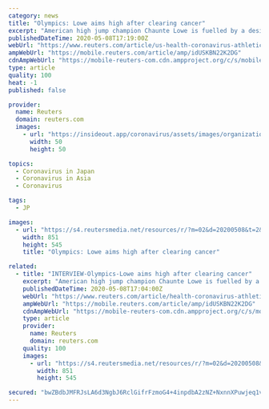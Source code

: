 ```yaml
---
category: news
title: "Olympics: Lowe aims high after clearing cancer"
excerpt: "American high jump champion Chaunte Lowe is fuelled by a desire to show people that they can overcome any challenge as she trains for her fifth Olympic Games after being diagnosed with cancer last year."
publishedDateTime: 2020-05-08T17:19:00Z
webUrl: "https://www.reuters.com/article/us-health-coronavirus-athletics-lowe-idUSKBN22K2DG"
ampWebUrl: "https://mobile.reuters.com/article/amp/idUSKBN22K2DG"
cdnAmpWebUrl: "https://mobile-reuters-com.cdn.ampproject.org/c/s/mobile.reuters.com/article/amp/idUSKBN22K2DG"
type: article
quality: 100
heat: -1
published: false

provider:
  name: Reuters
  domain: reuters.com
  images:
    - url: "https://insideout.app/coronavirus/assets/images/organizations/reuters.com-50x50.jpg"
      width: 50
      height: 50

topics:
  - Coronavirus in Japan
  - Coronavirus in Asia
  - Coronavirus

tags:
  - JP

images:
  - url: "https://s4.reutersmedia.net/resources/r/?m=02&d=20200508&t=2&i=1517967772&w=&fh=545px&fw=&ll=&pl=&sq=&r=LYNXMPEG471HX"
    width: 851
    height: 545
    title: "Olympics: Lowe aims high after clearing cancer"

related:
  - title: "INTERVIEW-Olympics-Lowe aims high after clearing cancer"
    excerpt: "American high jump champion Chaunte Lowe is fuelled by a desire to show people that they can overcome any challenge as she trains for her fifth Olympic Games after being diagnosed with cancer last year."
    publishedDateTime: 2020-05-08T17:04:00Z
    webUrl: "https://www.reuters.com/article/health-coronavirus-athletics-lowe-idUSL1N2CP033"
    ampWebUrl: "https://mobile.reuters.com/article/amp/idUSKBN22K2DG"
    cdnAmpWebUrl: "https://mobile-reuters-com.cdn.ampproject.org/c/s/mobile.reuters.com/article/amp/idUSKBN22K2DG"
    type: article
    provider:
      name: Reuters
      domain: reuters.com
    quality: 100
    images:
      - url: "https://s4.reutersmedia.net/resources/r/?m=02&d=20200508&t=2&i=1517967772&w=&fh=545px&fw=&ll=&pl=&sq=&r=LYNXMPEG471HX"
        width: 851
        height: 545

secured: "bwZBdbJMFRJsLA6d3NgbJ6RclGifrFzmoG4+4inpdbA2zNZ+NxnnXPuwjeq1vvLyYKr8B0ly3oDgqc/CUGW9YNAq/psdKVXYHffx2/ZOnLh3j0Y56bBVDN2Pp4qN2S5CzvYhk7ws6dxZ+iHXx9UIkMulLqigMBH0bFrxGCjuj6p6rP/00E0eBfH1kvWAu5E3s1+7JvPzu/snWDUh2rsvLCuF/s+YRKtVLZjYscYas1nBHDJU7o8EI2trHgVaqza/hsV8Igi0x//ZCRCQVRiQXGtzttgEEjktnSuZ03OWiumL4W0HF4EkCmRb1lH4Uda9;ZAITUT7B35yHWYSh09YXPw=="
---
```


